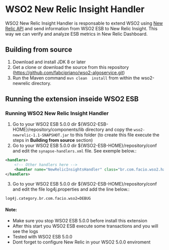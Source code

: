 # WSO2 New Relic Insight Handler

WSO2 New Relic Insight Handler is responsable to extend WSO2 using [New Relic API](https://docs.newrelic.com/docs/agents/java-agent/api-guides/guide-using-java-agent-api) and send information from WSO2 ESB to New Relic Insight. This way we can verify and analyze ESB metrics in New Relic Dashboard.  


## Building from source

1. Download and install JDK 8 or later
2. Get a clone or download the source from this repository (https://github.com/fabcipriano/wso2-algoservice.git)
3. Run the Maven command ``mvn clean  install`` from within the wso2-newrelic directory.

## Running the extension inseide WSO2 ESB

### Running WSO2 New Relic Insight Handler
1. Go to your WSO2 ESB 5.0.0 dir ${WSO2-ESB-HOME}/repository/components/lib directory and copy the ``wso2-newrelic-1.1-SNAPSHOT.jar`` to this folder (to create this file execute the steps in **Building from source** section)
2. Go to your WSO2 ESB 5.0.0 dir ${WSO2-ESB-HOME}/repository/conf and edit the ``synapse-handlers.xml`` file. See exemple below.:
```xml
<handlers>
    <!-- Other handlers here -->
    <handler name="NewRelicInsightsHandler" class="br.com.facio.wso2.handler.NewRelicInsightsHandler"/>
</handlers>
```
3. Go to your WSO2 ESB 5.0.0 dir ${WSO2-ESB-HOME}/repository/conf and edit the file log4j.properties and add the line below.:
```
log4j.category.br.com.facio.wso2=DEBUG
```

#### Note:

* Make sure you stop WSO2 ESB 5.0.0 before install this extension
* After this start you WSO2 ESB execute some transactions and you will see the logs
* Tested with WSO2 ESB 5.0.0
* Dont forget to configure New Relic in your WSO2 5.0.0 enviroment

